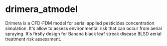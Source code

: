 # drimera_atmodel
Drimera is a CFD-FDM model for aerial applied pesticides concentration simulation.
It's allow to assess environmental risk that can occur from aerial spraying.
It's firstly design for Banana black leaf streak disease BLSD aerial treatment risk assessment.
